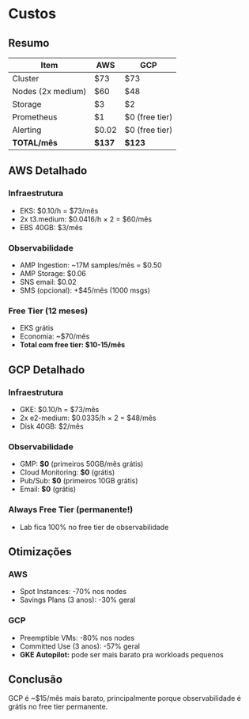 # Custos

## Resumo

| Item | AWS | GCP |
|------|-----|-----|
| Cluster | $73 | $73 |
| Nodes (2x medium) | $60 | $48 |
| Storage | $3 | $2 |
| Prometheus | $1 | $0 (free tier) |
| Alerting | $0.02 | $0 (free tier) |
| **TOTAL/mês** | **$137** | **$123** |

## AWS Detalhado

### Infraestrutura
- EKS: $0.10/h = $73/mês
- 2x t3.medium: $0.0416/h × 2 = $60/mês
- EBS 40GB: $3/mês

### Observabilidade
- AMP Ingestion: ~17M samples/mês = $0.50
- AMP Storage: $0.06
- SNS email: $0.02
- SMS (opcional): +$45/mês (1000 msgs)

### Free Tier (12 meses)
- EKS grátis
- Economia: ~$70/mês
- **Total com free tier: $10-15/mês**

## GCP Detalhado

### Infraestrutura
- GKE: $0.10/h = $73/mês
- 2x e2-medium: $0.0335/h × 2 = $48/mês
- Disk 40GB: $2/mês

### Observabilidade
- GMP: **$0** (primeiros 50GB/mês grátis)
- Cloud Monitoring: **$0** (grátis)
- Pub/Sub: **$0** (primeiros 10GB grátis)
- Email: **$0** (grátis)

### Always Free Tier (permanente!)
- Lab fica 100% no free tier de observabilidade

## Otimizações

### AWS
- Spot Instances: -70% nos nodes
- Savings Plans (3 anos): -30% geral

### GCP  
- Preemptible VMs: -80% nos nodes
- Committed Use (3 anos): -57% geral
- **GKE Autopilot:** pode ser mais barato pra workloads pequenos

## Conclusão

GCP é ~$15/mês mais barato, principalmente porque observabilidade é grátis no free tier permanente.
